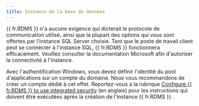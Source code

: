 ```yaml
---
title: Instance de la base de données
---
```

{{ fr.RDMS }} n'a aucune exigence qui dicterait le protocole de communication utilisé, ainsi que la plupart des options qui vous sont offertes par l'instance SQL Server choisie. Tant que le poste de travail client peut se connecter à l'instance SQL, {{ fr.RDMS }} fonctionnera efficacement. Veuillez consulter la documentation Microsoft afin d'autoriser la connectivité à l'instance.  

Avec l'authentification Windows, vous devez définir l'identité du pool d'applications sur un compte du domaine. Nous vous recommandons de créer un compte dédié à cet effet. Reportez-vous a la rubrique [Configure {{ fr.RDMS }} to use integrated security](/kb/devolutions-server/how-to-articles/configure-server-use-integrated-security/) (en anglais) pour les instructions qui doivent être exécutées après la création de l'instance {{ fr.RDMS }} . 

